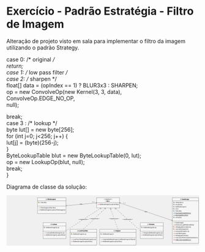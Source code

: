# Exercício - Padrão Estratégia - Filtro de Imagem

Alteração de projeto visto em sala para implementar o filtro da imagem utilizando o padrão Strategy. 

case 0: /* original */<br/>
return; <br/>
case 1: /* low pass filter */<br/>
case 2: /* sharpen */<br/>
float[] data = (opIndex == 1) ? BLUR3x3 : SHARPEN;<br/>
op = new ConvolveOp(new Kernel(3, 3, data),<br/>
ConvolveOp.EDGE_NO_OP,<br/>
null);<br/>

break;<br/>
case 3 : /* lookup */<br/>
byte lut[] = new byte[256];<br/>
for (int j=0; j<256; j++) {<br/>
lut[j] = (byte)(256-j); <br/>
}<br/>
ByteLookupTable blut = new ByteLookupTable(0, lut); <br/>
op = new LookupOp(blut, null);<br/>
break;<br/>
}<br/>

Diagrama de classe da solução:

![alt tag](https://github.com/GiseliSiqueira/POO2/blob/master/StrategyFiltroImagem/Strategy%20-%20Filtro%20Imagem%20-%20Diagrama%20de%20classes.png)
